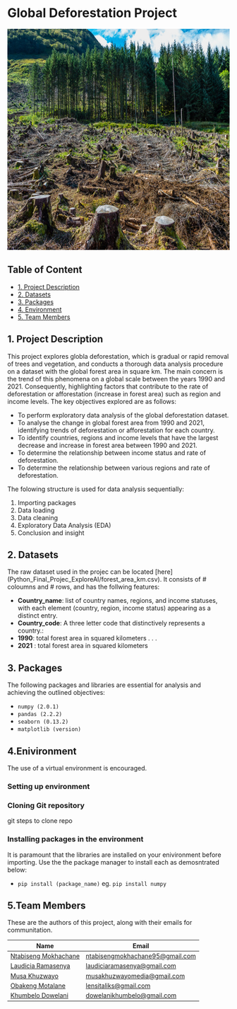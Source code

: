# Global Deforestation Project

<div id="Deforestation_image", align="center">

  <img src="Deforestation_image.jpg" width="700" height="500" alt=""/>

</div>


## Table of Content

* [1. Project Description](#project-description)
* [2. Datasets](#dataset)
* [3. Packages](#packages)
* [4. Environment](#environment)
* [5. Team Members](#team-members)


## 1. Project Description <a class="anchor" id="project-description"></a>

This project explores globla deforestation, which is gradual or rapid removal of trees and vegetation, and conducts a thorough data analysis procedure on a dataset with the global forest area in square km. The main concern is the trend of this phenomena on a global scale between the years 1990 and 2021. Consequently, highlighting factors that contribute to the rate of deforestation or afforestation (increase in forest area) such as region and income levels. The key objectives explored are as follows:
* To perform exploratory data analysis of the global deforestation dataset.
* To analyse the change in global forest area from 1990 and 2021, identifying trends of deforestation or afforestation for each country.
* To identify countries, regions and income levels that have the largest decrease and increase in forest area between 1990 and 2021.
* To determine the relationship between income status and rate of deforestation.
* To determine the relationship between various regions and rate of deforestation.

The folowing structure is used for data analysis sequentially:
1. Importing packages
2. Data loading
3. Data cleaning
4. Exploratory Data Analysis (EDA)
5. Conclusion and insight


## 2. Datasets <a class="anchor" id="dataset"></a>

The raw dataset used in the projec can be located [here] (Python_Final_Projec_ExploreAI/forest_area_km.csv). It consists of # coloumns and # rows, and has the follwing features:
* <b>Country_name</b>: list of country names, regions, and income statuses, with each element (country, region, income status) appearing as a distinct entry.
* <b>Country_code</b>: A three letter code that distinctively represents a country.:
* <b>1990</b>: total forest area in squared kilometers
    .
    .
    .
* <b>2021</b> : total forest area in squared kilometers

## 3. Packages <a class="anchor" id="packages"></a>


The following packages and libraries are essential for analysis and achieving the outlined objectives:

+ `numpy (2.0.1)`
+ `pandas (2.2.2)`
+ `seaborn (0.13.2)`
+ `matplotlib (version)`


## 4.Enivironment <a class="anchor" id="environment"></a>

The use of a virtual environment is encouraged.

###  Setting up environment


### Cloning Git repository

git steps to clone repo


### Installing packages in the environment

It is paramount that the libraries are installed on your enivironment before importing. Use the the package manager to install each as demosntrated below:
+ `pip install (package_name)`
    eg. `pip install numpy`



## 5.Team Members <a class="anchor" id="team-members"></a>

These are the authors of this project, along with their emails for communitation.

| Name                                                                                        |  Email              
|---------------------------------------------------------------------------------------------|--------------------             
| [Ntabiseng Mokhachane]()                                                                    | ntabisengmokhachane95@gmail.com
| [Laudicia Ramasenya]()                                                                      | laudiciaramasenya@gmail.com
| [Musa Khuzwayo]()                                                                           | musakhuzwayomedia@gmail.com
| [Obakeng Motalane]()                                                                        | lensitaliks@gmail.com
| [Khumbelo Dowelani]()                                                                       | dowelanikhumbelo@gmail.com

